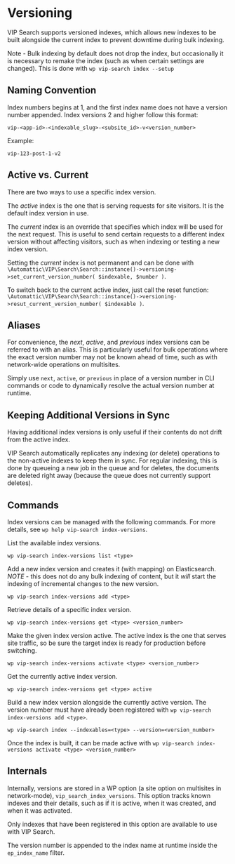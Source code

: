 # Versioning

VIP Search supports versioned indexes, which allows new indexes to be built alongside the current index to prevent downtime during bulk indexing. 

Note - Bulk indexing by default does not drop the index, but occasionally it is necessary to remake the index (such as when certain settings are changed). This is done with `wp vip-search index --setup`

## Naming Convention <a name="naming-convention"></a>

Index numbers begins at 1, and the first index name does not have a version number appended. Index versions 2 and higher follow this format:

```
vip-<app-id>-<indexable_slug>-<subsite_id>-v<version_number>
```

Example:

```
vip-123-post-1-v2
```

## Active vs. Current <a name="active-vs-current"></a>

There are two ways to use a specific index version. 

The *active* index is the one that is serving requests for site visitors. It is the default index version in use.

The *current* index is an override that specifies which index will be used for the next request. This is useful to send certain requests to a different index version without affecting visitors, such as when indexing or testing a new index version.

Setting the *current* index is not permanent and can be done with `\Automattic\VIP\Search\Search::instance()->versioning->set_current_version_number( $indexable, $number )`.

To switch back to the current active index, just call the reset function: `\Automattic\VIP\Search\Search::instance()->versioning->resut_current_version_number( $indexable )`.

## Aliases <a name="aliases"></a>

For convenience, the *next*, *active*, and *previous* index versions can be referred to with an alias. This is particularly useful for bulk operations where the exact version number may not be known ahead of time, such as with network-wide operations on multisites.

Simply use `next`, `active`, or `previous` in place of a version number in CLI commands or code to dynamically resolve the actual version number at runtime.

## Keeping Additional Versions in Sync <a name="in-sync"></a>

Having additional index versions is only useful if their contents do not drift from the active index.

VIP Search automatically replicates any indexing (or delete) operations to the non-active indexes to keep them in sync. For regular indexing, this is done by queueing a new job in the queue and for deletes, the documents are deleted right away (because the queue does not currently support deletes).

## Commands <a name="commands"></a>

Index versions can be managed with the following commands. For more details, see `wp help vip-search index-versions`.

List the available index versions.

```
wp vip-search index-versions list <type>
```

Add a new index version and creates it (with mapping) on Elasticsearch. _NOTE_ - this does not do any bulk indexing of content, but it _will_ start the indexing of incremental changes to the new version.

```
wp vip-search index-versions add <type>
```

Retrieve details of a specific index version.

```
wp vip-search index-versions get <type> <version_number>
```

Make the given index version active. The active index is the one that serves site traffic, so be sure the target index is ready for production before switching.

```
wp vip-search index-versions activate <type> <version_number>
```

Get the currently active index version.

```
wp vip-search index-versions get <type> active
```

Build a new index version alongside the currently active version. The version number must have already been registered with `wp vip-search index-versions add <type>`.

```
wp vip-search index --indexables=<type> --version=<version_number>
```

Once the index is built, it can be made active with `wp vip-search index-versions activate <type> <version_number>`

## Internals <a name="internals"></a>

Internally, versions are stored in a WP option (a site option on multisites in network-mode), `vip_search_index_versions`. This option tracks known indexes and their details, such as if it is active, when it was created, and when it was activated.

Only indexes that have been registered in this option are available to use with VIP Search.

The version number is appended to the index name at runtime inside the `ep_index_name` filter.
